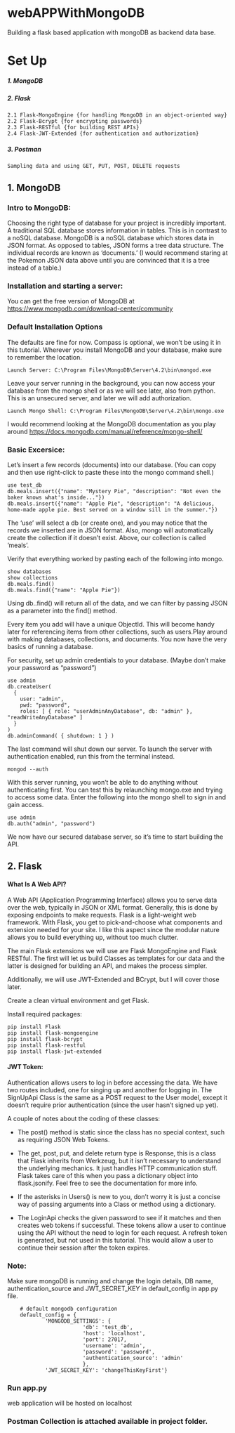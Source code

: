 # webAPPWithMongoDB
Building a flask based application with mongoDB as backend data base.

# Set Up
##### 1. MongoDB
##### 2. Flask
    2.1 Flask-MongoEngine {for handling MongoDB in an object-oriented way}
    2.2 Flask-Bcrypt {for encrypting passwords}
    2.3 Flask-RESTful {for building REST APIs}
    2.4 Flask-JWT-Extended {for authentication and authorization}
##### 3. Postman
    Sampling data and using GET, PUT, POST, DELETE requests


## 1. MongoDB
### Intro to MongoDB:
  Choosing the right type of database for your project is incredibly important. A traditional SQL database stores information in tables. This is in contrast to a noSQL database. MongoDB is a noSQL database which stores data in JSON format. As opposed to tables, JSON forms a tree data structure. The individual records are known as ‘documents.’ (I would recommend staring at the Pokemon JSON data above until you are convinced that it is a tree instead of a table.)

### Installation and starting a server:
  You can get the free version of MongoDB at https://www.mongodb.com/download-center/community

### Default Installation Options
  The defaults are fine for now. Compass is optional, we won’t be using it in this tutorial. Wherever you install MongoDB and your database, make sure to remember the location.

    Launch Server: C:\Program Files\MongoDB\Server\4.2\bin\mongod.exe

  Leave your server running in the background, you can now access your database from the mongo shell or as we will see later, also from python. This is an unsecured server, and  later we will add authorization.

    Launch Mongo Shell: C:\Program Files\MongoDB\Server\4.2\bin\mongo.exe

  I would recommend looking at the MongoDB documentation as you play around https://docs.mongodb.com/manual/reference/mongo-shell/

### Basic Excersice:
  Let’s insert a few records (documents) into our database. (You can copy and then use right-click to paste these into the mongo command shell.)

    use test_db
    db.meals.insert({"name": "Mystery Pie", "description": "Not even the baker knows what's inside..."})
    db.meals.insert({"name": "Apple Pie", "description": "A delicious, home-made apple pie. Best served on a window sill in the summer."})

  The ‘use’ will select a db (or create one), and you may notice that the records we inserted are in JSON format. Also, mongo will automatically create the collection if it doesn’t exist. Above, our collection is called ’meals’.

  Verify that everything worked by pasting each of the following into mongo.

    show databases
    show collections
    db.meals.find()
    db.meals.find({"name": "Apple Pie"})

  Using db.<collection>.find() will return all of the data, and we can filter by passing JSON as a parameter into the find() method.

  Every item you add will have a unique ObjectId. This will become handy later for referencing items from other collections, such as users.Play around with making databases, collections, and documents. You now have the very basics of running a database.
  
  


For security, set up admin credentials to your database. (Maybe don’t make your password as “password”)

    use admin
    db.createUser(
      {
        user: "admin",
        pwd: "password",
        roles: [ { role: "userAdminAnyDatabase", db: "admin" }, "readWriteAnyDatabase" ]
      }
    )
    db.adminCommand( { shutdown: 1 } )

The last command will shut down our server. To launch the server with authentication enabled, run this from the terminal instead.

    mongod --auth

With this server running, you won’t be able to do anything without authenticating first. You can test this by relaunching mongo.exe and trying to access some data. Enter the following into the mongo shell to sign in and gain access.

    use admin
    db.auth("admin", "password")
We now have our secured database server, so it’s time to start building the API.


## 2. Flask

#### What Is A Web API?
   A Web API (Application Programming Interface) allows you to serve data over the web, typically in JSON or XML format. Generally, this is done by exposing endpoints to make requests.
   Flask is a light-weight web framework. With Flask, you get to pick-and-choose what components and extension needed for your site. I like this aspect since the modular nature allows you to build everything up, without too much clutter.

  The main Flask extensions we will use are Flask MongoEngine and Flask RESTful. The first will let us build Classes as templates for our data and the latter is designed for building an API, and makes the process simpler.

  Additionally, we will use JWT-Extended and BCrypt, but I will cover those later.

  Create a clean virtual environment and get Flask.
  
  Install required packages:
  
    pip install Flask
    pip install flask-mongoengine
    pip install flask-bcrypt
    pip install flask-restful
    pip install flask-jwt-extended
  
#### JWT Token:  
  Authentication allows users to log in before accessing the data. We have two routes included, one for singing up and another for logging in. The SignUpApi Class is the same as a POST request to the User model, except it doesn’t require prior authentication (since the user hasn’t signed up yet).

A couple of notes about the coding of these classes:

  * The post() method is static since the class has no special context, such as requiring JSON Web Tokens. 
 
  * The get, post, put, and delete return type is Response, this is a class that Flask inherits from Werkzeug, but it isn’t necessary to understand the underlying mechanics. It just handles HTTP communication stuff. Flask takes care of this when you pass a dictionary object into flask.jsonify. Feel free to see the documentation for more info.
  
  * If the asterisks in Users() is new to you, don’t worry it is just a concise way of passing arguments into a Class or method using a dictionary.
  
  * The LoginApi checks the given password to see if it matches and then creates web tokens if successful. These tokens allow a user to continue using the API without the need to login for each request. A refresh token is generated, but not used in this tutorial. This would allow a user to continue their session after the token expires.

### Note:
   Make sure mongoDB is running and change the login details, DB name, authentication_source and JWT_SECRET_KEY in default_config in app.py file.
   
        # default mongodb configuration
        default_config = {
                'MONGODB_SETTINGS': {
                            'db': 'test_db',
                            'host': 'localhost',
                            'port': 27017,
                            'username': 'admin',
                            'password': 'password',
                            'authentication_source': 'admin'
                            },
                'JWT_SECRET_KEY': 'changeThisKeyFirst'}

### Run app.py

  web application will be hosted on localhost

### Postman Collection is attached available in project folder.
  
